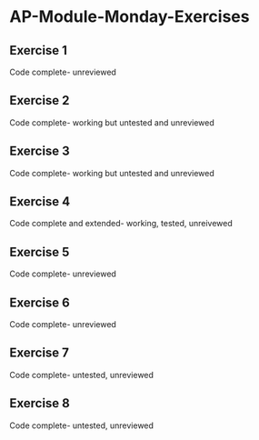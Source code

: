# AP-Module-Monday-Exercises

## Exercise 1
Code complete- unreviewed

## Exercise 2
Code complete- working but untested and unreviewed

## Exercise 3
Code complete- working but untested and unreviewed

## Exercise 4
Code complete and extended- working, tested, unreivewed

## Exercise 5
Code complete- unreviewed

## Exercise 6
Code complete- unreviewed

## Exercise 7
Code complete- untested, unreviewed

## Exercise 8
Code complete- untested, unreviewed
